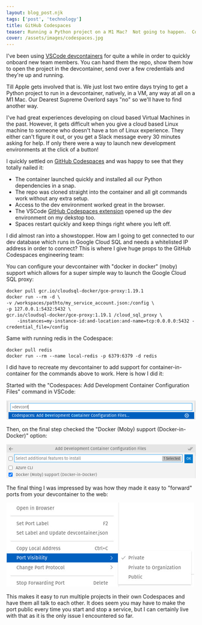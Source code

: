 ```yaml
---
layout: blog_post.njk
tags: ['post', 'technology']
title: GitHub Codespaces
teaser: Running a Python project on a M1 Mac?  Not going to happen.  Codespaces to the rescue!
cover: /assets/images/codespaces.jpg
---
```

I've been using [VSCode devcontainers](https://code.visualstudio.com/docs/remote/containers) for quite a while in order to quickly onboard new team members.
You can hand them the repo, show them how to open the project in the devcontainer, send over a few credentials and they're up and running.

Till Apple gets involved that is.  We just lost two entire days trying to get a Python project to run in a devcontainer, natively, in a VM, any way at all on a M1 Mac. Our Dearest Supreme Overlord says "no" so we'll have to find another way.

I've had great experiences developing on cloud based Virtual Machines in the past.  However, it gets difficult when you give a cloud based Linux machine to someone who doesn't have a ton of Linux experience.  They either can't figure it out, or you get a Slack message every 30 minutes asking for help.  If only there were a way to launch new development environments at the click of a button!

I quickly settled on [GitHub Codespaces](https://github.com/features/codespaces) and was happy to see that they totally nailed it:
- The container launched quickly and installed all our Python dependencies in a snap.
- The repo was cloned straight into the container and all git commands work without any extra setup.
- Access to the dev environment worked great in the browser.
- The VSCode [GitHub Codespaces extension](https://marketplace.visualstudio.com/items?itemName=GitHub.codespaces) opened up the dev environment on my dekstop too.
- Spaces restart quickly and keep things right where you left off.

I did almost ran into a showstopper.  How am I going to get connected to our dev database which runs in Google Cloud SQL and needs a whitelisted IP address in order to connect?  This is where I give huge props to the GitHub Codespaces engineering team:

You can configure your devcontainer with "docker in docker" (moby) support which allows for a super simple way to launch the Google Cloud SQL proxy:

```
docker pull gcr.io/cloudsql-docker/gce-proxy:1.19.1
docker run --rm -d \
-v /workspaces/pathto/my_service_account.json:/config \
-p 127.0.0.1:5432:5432 \
gcr.io/cloudsql-docker/gce-proxy:1.19.1 /cloud_sql_proxy \
    -instances=my-instance-id:and-location:and-name=tcp:0.0.0.0:5432 -credential_file=/config
```

Same with running redis in the Codespace:

```
docker pull redis
docker run --rm --name local-redis -p 6379:6379 -d redis
```

I did have to recreate my devcontainer to add support for container-in-container for the commands above to work.  Here is how I did it:

Started with the "Codespaces: Add Development Container Configuration Files" command in VSCode:

![](/assets/images/codespaces_devcontainer_wizard.jpg)

Then, on the final step checked the "Docker (Moby) support (Docker-in-Docker)" option:

![](/assets/images/codespaces_docker_in_docker.jpg)

The final thing I was impressed by was how they made it easy to "forward" ports from your devcontainer to the web:

![](/assets/images/codespaces_public_port.jpg)

This makes it easy to run multiple projects in their own Codespaces and have them all talk to each other.  It does seem you may have to make the port public every time you start and stop a service, but I can certainly live with that as it is the only issue I encountered so far.
